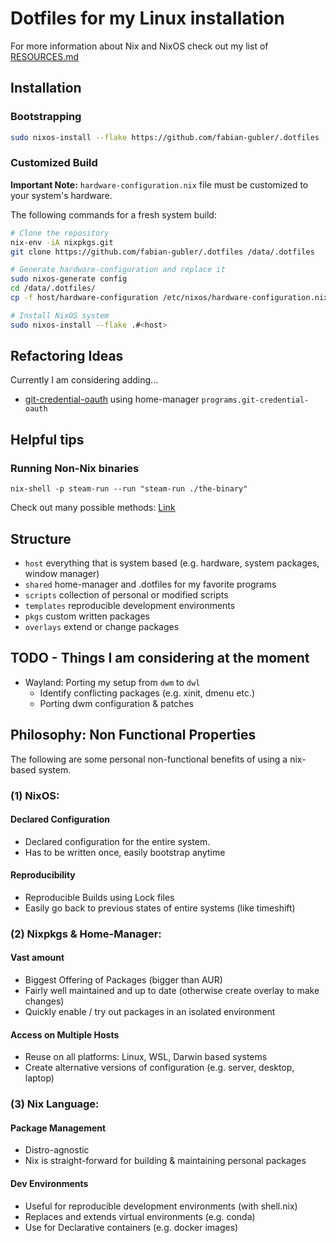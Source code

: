 # Dotfiles for my Linux installation

For more information about Nix and NixOS check out my list of [RESOURCES.md](RESOURCES.md)

## Installation
### Bootstrapping
```bash
sudo nixos-install --flake https://github.com/fabian-gubler/.dotfiles
```

### Customized Build
**Important Note:** `hardware-configuration.nix` file must be customized to your system's hardware. 

The following commands for a fresh system build:

```bash
# Clone the repository
nix-env -iA nixpkgs.git
git clone https://github.com/fabian-gubler/.dotfiles /data/.dotfiles

# Generate hardware-configuration and replace it
sudo nixos-generate config
cd /data/.dotfiles/
cp -f host/hardware-configuration /etc/nixos/hardware-configuration.nix 

# Install NixOS system
sudo nixos-install --flake .#<host>

```

## Refactoring Ideas

Currently I am considering adding...

- [git-credential-oauth](https://github.com/hickford/git-credential-oauth)  using home-manager `programs.git-credential-oauth`


## Helpful tips
### Running Non-Nix binaries
`nix-shell -p steam-run --run "steam-run ./the-binary"`

Check out many possible methods: [Link](https://unix.stackexchange.com/questions/522822/different-methods-to-run-a-non-nixos-executable-on-nixos)

## Structure
- `host` everything that is system based (e.g. hardware, system packages, window manager)
- `shared` home-manager and .dotfiles for my favorite programs
- `scripts` collection of personal or modified scripts
- `templates` reproducible development environments
- `pkgs` custom written packages
- `overlays` extend or change packages

## TODO - Things I am considering at the moment
- Wayland: Porting my setup from `dwm` to `dwl`
    - Identify conflicting packages (e.g. xinit, dmenu etc.)
    - Porting dwm configuration & patches

## Philosophy: Non Functional Properties
The following are some personal non-functional benefits of using a nix-based system.

### (1) NixOS:
#### Declared Configuration 
- Declared configuration for the entire system. 
- Has to be written once, easily bootstrap anytime

#### Reproducibility
- Reproducible Builds using Lock files
- Easily go back to previous states of entire systems (like timeshift) 

### (2) Nixpkgs & Home-Manager:
#### Vast amount 
- Biggest Offering of Packages (bigger than AUR)
- Fairly well maintained and up to date (otherwise create overlay to make changes)
- Quickly enable / try out packages in an isolated environment

#### Access on Multiple Hosts 
- Reuse on all platforms: Linux, WSL, Darwin based systems
- Create alternative versions of configuration (e.g. server, desktop, laptop)

### (3) Nix Language:
#### Package Management
- Distro-agnostic 
- Nix is straight-forward for building & maintaining personal packages

#### Dev Environments
- Useful for reproducible development environments (with shell.nix)
- Replaces and extends virtual environments (e.g. conda)
- Use for Declarative containers (e.g. docker images)
